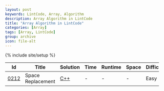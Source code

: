 ```yaml
---
layout: post
keywords: LintCode, Array, Algorithm
description: Array Algorithm in LintCode
title: "Array Algorithm in LintCode"
categories: [Array]
tags: [Array, LintCode]
group: archive
icon: file-alt
---
```

{% include site/setup %}

|Id  | Title  | Solution   | Time | Runtime |  Space | Difficulty  | Catagory|
 ------------ | ------------ | ------------ | ------------ | ------------ | ------------ | ------------ | ------------
|  <a href="http://www.lintcode.com/en/problem/space-replacement/" target="_blank">0212</a> |Space Replacement | [C++](https://e.srl/lintcode-212/)  |-|-|-|  Easy |Array|



